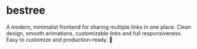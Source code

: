 # bestree
A modern, minimalist frontend for sharing multiple links in one place. Clean design, smooth animations, customizable links and full responsiveness. Easy to customize and production-ready. 🚀
